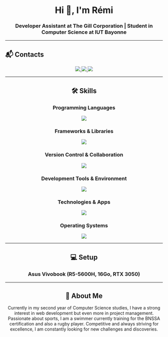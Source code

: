 <h1 align="center">Hi 👋, I'm Rémi </h1>
<h3 align="center">Developer Assistant at The Gill Corporation | Student in Computer Science at IUT Bayonne</h3>

---

## 📬 Contacts  
<p align="center">
  <a href="mailto:rgentil@iutbayonne.univ-pau.fr">
    <img src="https://img.shields.io/badge/Gmail-D14836?style=for-the-badge&logo=gmail&logoColor=white"/>
  </a>
  <a href="https://www.linkedin.com/in/remi-gentil/">
    <img src="https://img.shields.io/badge/LinkedIn-0077B5?style=for-the-badge&logo=linkedin&logoColor=white"/>
  </a>
  <a href="https://github.com/remi-gntl/">
    <img src="https://img.shields.io/badge/GitHub-181717?style=for-the-badge&logo=github&logoColor=white"/>
  </a>
</p>

---

<h2 align="center">🛠 Skills</h2>

<h3 align="center">Programming Languages</h3>
<p align="center">
  <img src="https://skillicons.dev/icons?i=css,html,js,mysql,php,cpp,bash,c,py,java,powershell&theme=dark" />
</p>

<h3 align="center">Frameworks & Libraries</h3>
<p align="center">
  <img src="https://skillicons.dev/icons?i=laravel,qt,bootstrap,tailwind,angular" />
</p>

<h3 align="center">Version Control & Collaboration</h3>
<p align="center">
  <img src="https://skillicons.dev/icons?i=git,github,docker" />
</p>

<h3 align="center">Development Tools & Environment</h3>
<p align="center">
  <img src="https://skillicons.dev/icons?i=vscode,qt,idea,nginx" />
</p>

<h3 align="center">Technologies & Apps</h3>
<p align="center">
  <img src="https://skillicons.dev/icons?i=figma,notion,blender,arduino" />
</p>

<h3 align="center">Operating Systems</h3>
<p align="center">
  <img src="https://skillicons.dev/icons?i=linux,powershell&theme=dark" />
</p>

---

<h2 align="center">💻 Setup</h2>
<h3 align="center">Asus Vivobook (R5-5600H, 16Go, RTX 3050)</h3>

---

<h2 align="center">📌 About Me</h2>
<p align="center">
  Currently in my second year of Computer Science studies, I have a strong interest in web development but even more in project management.  
  Passionate about sports, I am a swimmer currently training for the BNSSA certification and also a rugby player.  
  Competitive and always striving for excellence, I am constantly looking for new challenges and discoveries.
</p>
